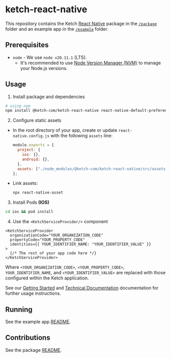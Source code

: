# ketch-react-native

This repository contains the Ketch [React Native](https://reactnative.dev/) package in the [`/package`](/package/) folder and an example app in the [`/example`](/example/) folder.

## Prerequisites

- `node` - We use `node v20.11.1` (LTS).
  - It's recommended to use [Node Version Manager (NVM)](https://github.com/nvm-sh/nvm) to manage your Node.js versions.

## Usage

1. Install package and dependencies

```sh
# using npm
npm install @ketch-com/ketch-react-native react-native-default-preference react-native-webview
```

2. Configure static assets

- In the root directory of your app, create or update `react-native.config.js` with the following `assets` line:

  ```javascript
  module.exports = {
    project: {
      ios: {},
      android: {},
    },
    assets: ["./node_modules/@ketch-com/ketch-react-native/src/assets/"], // <== line to add
  };
  ```

- Link assets:

  ```sh
  npx react-native-asset
  ```

3. Install Pods **(IOS)**

```sh
cd ios && pod install
```

4. Use the `<KetchServiceProvider/>` component

```tsx
<KetchServiceProvider
  organizationCode="YOUR_ORGANIZATION_CODE"
  propertyCode="YOUR_PROPERTY_CODE"
  identities={{ YOUR_IDENTIFIER_NAME: "YOUR_IDENTIFIER_VALUE" }}
>
  {/* The rest of your app code here */}
</KetchServiceProvider>
```

Where `<YOUR_ORGANIZATION_CODE>`, `<YOUR_PROPERTY_CODE>`, `YOUR_IDENTIFIER_NAME`, and `<YOUR_IDENTIFIER_VALUE>` are replaced with those configured within the Ketch application.

See our [Getting Started](https://developers.ketch.com/v3.0/docs/ketch-react-native-sdk-getting-started) and [Technical Documentation](https://developers.ketch.com/v3.0/docs/ketch-react-native-sdk-reference) documentation for further usage instructions.

## Running

See the example app [README](/example/README.md).

## Contributions

See the package [README](/package/README.md).
